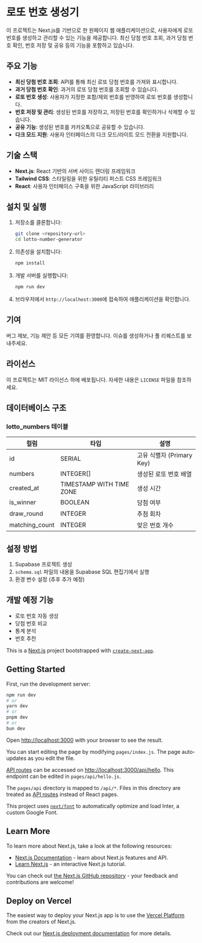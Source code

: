 # 로또 번호 생성기

이 프로젝트는 Next.js를 기반으로 한 원페이지 웹 애플리케이션으로, 사용자에게 로또 번호를 생성하고 관리할 수 있는 기능을 제공합니다. 최신 당첨 번호 조회, 과거 당첨 번호 확인, 번호 저장 및 공유 등의 기능을 포함하고 있습니다.

## 주요 기능

- **최신 당첨 번호 조회**: API를 통해 최신 로또 당첨 번호를 가져와 표시합니다.
- **과거 당첨 번호 확인**: 과거의 로또 당첨 번호를 조회할 수 있습니다.
- **로또 번호 생성**: 사용자가 지정한 포함/제외 번호를 반영하여 로또 번호를 생성합니다.
- **번호 저장 및 관리**: 생성된 번호를 저장하고, 저장된 번호를 확인하거나 삭제할 수 있습니다.
- **공유 기능**: 생성된 번호를 카카오톡으로 공유할 수 있습니다.
- **다크 모드 지원**: 사용자 인터페이스의 다크 모드/라이트 모드 전환을 지원합니다.

## 기술 스택

- **Next.js**: React 기반의 서버 사이드 렌더링 프레임워크
- **Tailwind CSS**: 스타일링을 위한 유틸리티 퍼스트 CSS 프레임워크
- **React**: 사용자 인터페이스 구축을 위한 JavaScript 라이브러리

## 설치 및 실행

1. 저장소를 클론합니다:
   ```bash
   git clone <repository-url>
   cd lotto-number-generator
   ```
2. 의존성을 설치합니다:
   ```bash
   npm install
   ```
3. 개발 서버를 실행합니다:
   ```bash
   npm run dev
   ```
4. 브라우저에서 `http://localhost:3000`에 접속하여 애플리케이션을 확인합니다.

## 기여

버그 제보, 기능 제안 등 모든 기여를 환영합니다. 이슈를 생성하거나 풀 리퀘스트를 보내주세요.

## 라이선스

이 프로젝트는 MIT 라이선스 하에 배포됩니다. 자세한 내용은 `LICENSE` 파일을 참조하세요.

## 데이터베이스 구조

### lotto_numbers 테이블

| 컬럼 | 타입 | 설명 |
|------|------|------|
| id | SERIAL | 고유 식별자 (Primary Key) |
| numbers | INTEGER[] | 생성된 로또 번호 배열 |
| created_at | TIMESTAMP WITH TIME ZONE | 생성 시간 |
| is_winner | BOOLEAN | 당첨 여부 |
| draw_round | INTEGER | 추첨 회차 |
| matching_count | INTEGER | 맞은 번호 개수 |

## 설정 방법

1. Supabase 프로젝트 생성
2. `schema.sql` 파일의 내용을 Supabase SQL 편집기에서 실행
3. 환경 변수 설정 (추후 추가 예정)

## 개발 예정 기능

- 로또 번호 자동 생성
- 당첨 번호 비교
- 통계 분석
- 번호 추천

This is a [Next.js](https://nextjs.org/) project bootstrapped with [`create-next-app`](https://github.com/vercel/next.js/tree/canary/packages/create-next-app).

## Getting Started

First, run the development server:

```bash
npm run dev
# or
yarn dev
# or
pnpm dev
# or
bun dev
```

Open [http://localhost:3000](http://localhost:3000) with your browser to see the result.

You can start editing the page by modifying `pages/index.js`. The page auto-updates as you edit the file.

[API routes](https://nextjs.org/docs/api-routes/introduction) can be accessed on [http://localhost:3000/api/hello](http://localhost:3000/api/hello). This endpoint can be edited in `pages/api/hello.js`.

The `pages/api` directory is mapped to `/api/*`. Files in this directory are treated as [API routes](https://nextjs.org/docs/api-routes/introduction) instead of React pages.

This project uses [`next/font`](https://nextjs.org/docs/basic-features/font-optimization) to automatically optimize and load Inter, a custom Google Font.

## Learn More

To learn more about Next.js, take a look at the following resources:

- [Next.js Documentation](https://nextjs.org/docs) - learn about Next.js features and API.
- [Learn Next.js](https://nextjs.org/learn) - an interactive Next.js tutorial.

You can check out [the Next.js GitHub repository](https://github.com/vercel/next.js/) - your feedback and contributions are welcome!

## Deploy on Vercel

The easiest way to deploy your Next.js app is to use the [Vercel Platform](https://vercel.com/new?utm_medium=default-template&filter=next.js&utm_source=create-next-app&utm_campaign=create-next-app-readme) from the creators of Next.js.

Check out our [Next.js deployment documentation](https://nextjs.org/docs/deployment) for more details.